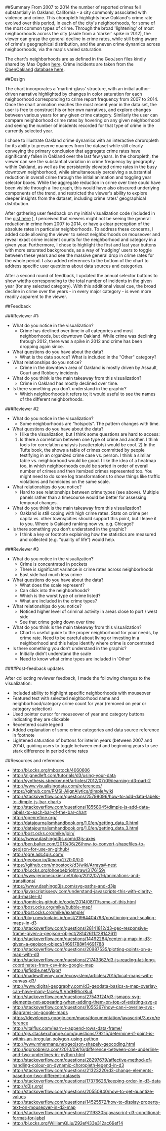 ##Summary 
From 2007 to 2014 the number of reported crimes fell substantially in Oakland, California - a city commonly associated with violence and crime. This choropleth highlights how Oakland's crime rate evolved over this period, in each of the city's neighborhoods, for some of the most common types of crime. Through the broad 'lightening' of most neighborhoods across the city (aside from a 'darker' spike in 2012), the viewer can grasp the general decline in crime rates, while still being aware of crime's geographical distribution, and the uneven crime dynamics across neighborhoods, via the map's varied saturation.

The chart's neighborhoods are as defined in the GeoJson files kindly shared by Max Ogden [here](https://github.com/maxogden/oakland-boundaries-geojson). Crime incidents are taken from the [OpenOakland](www.openoakland.org) [database here](http://data.openoakland.org/dataset/crime-reports/resource/49bee847-a9b7-4e71-84d8-3f4cabb26cf0).

##Design

The chart incorporates a 'martini-glass' structure, with an initial author-driven narrative highlighted by changes in color saturation for each neighborhood corresponding to crime report frequency from 2007 to 2014. Once the chart animation reaches the most recent year in the data set, the user is free to construct his or her own narratives, and explore changes between various years for any given crime category. Similarly the user can compare neighborhood crime rates by hovering on any given neighborhood and seeing the number of incidents recorded for that type of crime in the currently selected year.

I chose to illustrate Oakland crime dynamics with an interactive chroropleth for its ability to preserve nuances from the dataset while still clearly conveying the primary conclusion that aggregate crime rates have significantly fallen in Oakland over the last few years.
In the choropleth, the viewer can see the substantial variation in crime frequency by geography within Oakland, as well as the persistently elevated crime rates in the busy downtown neighborhood, while simultaneously perceiving a substantial reduction in overall crime through the initial animation and toggling year selector boxes. While the aggregate reduction in crime over time could have been visible through a line graph, this would have also obscured underlying components of the trend, and restricted the viewer's ability to explore deeper insights from the dataset, including crime rates' geographical distribution.

After gathering user feedback on my initial visualization code (included in the [gist here](http://bl.ocks.org/burnssa/raw/d8e3eb30ae1a081bde39/) ), I perceived that viewers might not be seeing the general reduction in crime from 2007 to 2014, or have a clear perception of the absolute rates in particular neighborhoods. To address these concerns, I added code allowing the viewer to select neighborhoods on mouseover and reveal exact crime incident counts for the neighborhood and category in a given year. Furthermore, I chose to highlight the first and last year buttons with more saturated backgrounds, as a way of 'nudging' users to toggle between these years and see the massive general drop in crime rates for the whole period. I also added references to the bottom of the chart to address specific user questions about data sources and categories. 

After a second round of feedback, I updated the annual selector buttons to show widths corresponding to the total number of incidents in the given year (for any selected category). With this additional visual cue, the broad decline in crime over the years - in every major category - is even more readily apparent to the viewer.

##Feedback

###Reviewer #1:

* What do you notice in the visualization? 
	* Crime has declined over time in all categories and most neighborhoods, but downtown Oakland. While crime was declining through 2012, there was a spike in 2012 and crime has been dropping again since. 
* What questions do you have about the data?
	* What is the data source? What is included in the "Other" category? 
* What relationships do you notice? 
	* Crime in the downtown area of Oakland is mostly driven by Assault, Court and Robbery incidents
* What do you think is the main takeaway from this visualization? 
	* Crime in Oakland has mostly declined over time.
* Is there something you don’t understand in the graphic? 
	* Which neighborhoods it refers to; it would useful to see the names of the different neighborhoods. 

###Reviewer #2

* What do you notice in the visualization?
	* Some neighborhoods are “hotspots”.  The pattern changes with time.
* What questions do you have about the data?
	* I like the visualization, but I think some questions are hard to access:
	1)  Is there a correlation between one type of crime and another.   I think tools for correlation analysis (scatterplots) would be cool. 2) In the Tufte book, the shows a table of crimes committed by people testifying in an organized crime case vs. person.  I think a similar table vs. neighborhood would be good.  I like the idea of a heatmap too, in which neighborhoods could be sorted in order of overall number of crimes and then itemized crimes represented too.  You might need to do some log transformations to show things like traffic violations and homicides on the same scale.
* What relationships do you notice?
	* Hard to see relationships between crime types (see above).  Multiple panels rather than a timecourse would be better for assessing temporal changes.
* What do you think is the main takeaway from this visualization?
	* Oakland is still coping with high crime rates.  Stats on crime per capita vs. other towns/cities should support this point, but I leave it to you.  Where is Oakland ranking now vs. e.g. Chicago?
* Is there something you don’t understand in the graphic?
	* I think a key or footnote explaining how the statistics are measured and collected (e.g. “quality of life”) would help.

###Reviewer #3

* What do you notice in the visualization?
	* Crime is concentrated in pockets
	* There is significant variance in crime rates across neighborhoods
	* East side had much less crime
* What questions do you have about the data?
	*	What does the scale represent?
	*	Can click into the neighborhoods?
	*	Which is the worst type of crime listed?
	*	What are included in the crime types?
* What relationships do you notice?
	*	Noticed higher level of criminal activity in areas close to port / west side
	* See that crime going down over time
* What do you think is the main takeaway from this visualization?
	* Chart is useful guide to the proper neighborhood for your needs, by crime rate. Need to be careful about living or investing in a neighborhood and this helps identify where crime is concentrated
* Is there something you don’t understand in the graphic?
	*	Initially didn't understand the scale
	*	Need to know what crime types are included in 'Other'


####Post-feedback updates

After collecting reviewer feedback, I made the following changes to the visualization:
* Included ability to highlight specific neighborhoods with mouseover 
* Featured text with selected neighborhood name and neighborhood/category crime count for year (removed on year or category selection)
* Used pointer cursor for mouseover of year and category buttons indicating they are clickable
* Recentered scale legend
* Added explanation of some crime categories and data source reference in footnote
* Lightened saturation of buttons for interim years (between 2007 and 2014), guiding users to toggle between end and beginning years to see stark difference in period crime rates


##Resources and references
- http://bl.ocks.org/mbostock/4060606
- http://alignedleft.com/tutorials/d3/using-your-data
- http://synthesis.sbecker.net/articles/2012/07/09/learning-d3-part-2
- http://www.visualisingdata.com/references/
- https://github.com/PMSI-AlignAlytics/dimple/wiki
- http://stackoverflow.com/questions/25798096/how-to-add-data-labels-to-dimple-js-bar-charts
- http://stackoverflow.com/questions/18558045/dimple-js-add-data-labels-to-each-bar-of-the-bar-chart
- http://openrefine.org/
- http://datajournalismhandbook.org/1.0/en/getting_data_0.html
- http://datajournalismhandbook.org/1.0/en/getting_data_3.html
- http://bost.ocks.org/mike/join/
- https://www.dashingd3js.com/d3js-axes
- http://ben.balter.com/2013/06/26/how-to-convert-shapefiles-to-geojson-for-use-on-github/
- http://ogre.adc4gis.com/
- http://geojson.io/#map=2/20.0/0.0
- https://github.com/mbostock/d3/wiki/Arrays#-nest
- http://bl.ocks.org/phoebebright/raw/3176159/
- http://www.jeromecukier.net/blog/2012/07/16/animations-and-transitions/
- https://www.dashingd3js.com/svg-paths-and-d3js
- http://javascriptissexy.com/understand-javascripts-this-with-clarity-and-master-it/
- http://tomhicks.github.io/code/2014/08/11/some-of-this.html
- http://bost.ocks.org/mike/bubble-map/
- http://bost.ocks.org/mike/example/
- http://blog.newtonlabs.io/post/21964404793/positioning-and-scaling-maps-in-d3
- http://stackoverflow.com/questions/28141812/d3-geo-responsive-frame-given-a-geojson-object/28142611#28142611
- http://stackoverflow.com/questions/14492284/center-a-map-in-d3-given-a-geojson-object/14691788#14691788
- http://stackoverflow.com/questions/20987535/plotting-points-on-a-map-with-d3
- http://stackoverflow.com/questions/21743362/d3-js-reading-lat-long-coordinates-from-csv-into-google-map
- http://jsfiddle.net/Vjxpr/
- http://madewithenvy.com/ecosystem/articles/2015/local-maps-with-canvas-d3/
- http://www.digital-geography.com/d3-geodata-basics-a-map-overlay-can-have-many-faces/#.VndH9horKu4
- http://stackoverflow.com/questions/27543124/d3-jsmaps-svg-elements-not-appearing-when-adding-them-on-top-of-existing-svg-e
- http://stackoverflow.com/questions/1055367/how-can-i-overlay-svg-diagrams-on-google-maps
- https://developers.google.com/maps/documentation/javascript/3.exp/reference
- http://vitalflux.com/learn-r-append-rows-data-frame/
- http://gis.stackexchange.com/questions/79215/determine-if-point-is-within-an-irregular-polygon-using-python
- http://www.mhermans.net/geojson-shapely-geocoding.html
- http://igorsobreira.com/2010/09/16/difference-between-one-underline-and-two-underlines-in-python.html
- http://stackoverflow.com/questions/28297679/affective-method-of-handling-colour-on-dynamic-choropleth-legend-in-d3
- http://stackoverflow.com/questions/21323220/d3-change-elements-based-on-two-different-datasets
- http://stackoverflow.com/questions/17376626/keeping-order-in-d3-data
- http://d3js.org/
- http://stackoverflow.com/questions/20550840/how-to-get-quantize-values
- http://stackoverflow.com/questions/14525572/how-to-display-property-text-on-mouseover-in-d3-map
- http://stackoverflow.com/questions/21193305/javascript-d3-conditional-format-for-label
- http://bl.ocks.org/WilliamQLiu/292ef433e312ac69ef14
